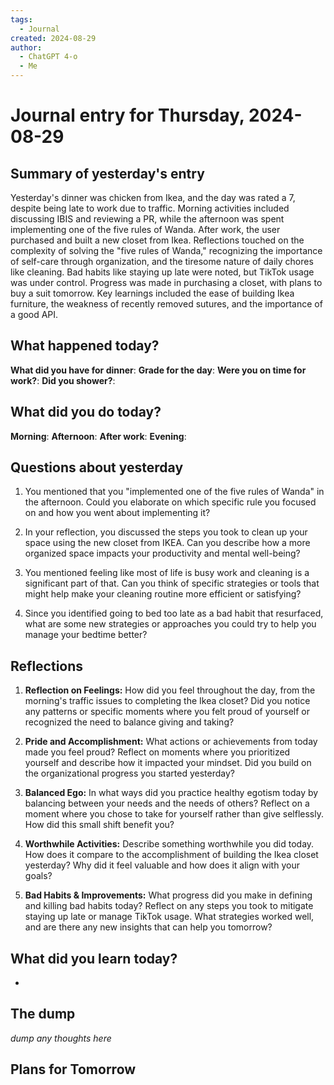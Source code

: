```yaml
---
tags:
  - Journal
created: 2024-08-29
author:
  - ChatGPT 4-o
  - Me
---
```

# Journal entry for Thursday, 2024-08-29

## Summary of yesterday's entry

Yesterday's dinner was chicken from Ikea, and the day was rated a 7, despite being late to work due to traffic. Morning activities included discussing IBIS and reviewing a PR, while the afternoon was spent implementing one of the five rules of Wanda. After work, the user purchased and built a new closet from Ikea. Reflections touched on the complexity of solving the "five rules of Wanda," recognizing the importance of self-care through organization, and the tiresome nature of daily chores like cleaning. Bad habits like staying up late were noted, but TikTok usage was under control. Progress was made in purchasing a closet, with plans to buy a suit tomorrow. Key learnings included the ease of building Ikea furniture, the weakness of recently removed sutures, and the importance of a good API.

## What happened today?

**What did you have for dinner**: 
**Grade for the day**: 
**Were you on time for work?**: 
**Did you shower?**: 

## What did you do today?

**Morning**: 
**Afternoon**: 
**After work**: 
**Evening**: 

## Questions about yesterday

1. You mentioned that you "implemented one of the five rules of Wanda" in the afternoon. Could you elaborate on which specific rule you focused on and how you went about implementing it?
  
2. In your reflection, you discussed the steps you took to clean up your space using the new closet from IKEA. Can you describe how a more organized space impacts your productivity and mental well-being?

3. You mentioned feeling like most of life is busy work and cleaning is a significant part of that. Can you think of specific strategies or tools that might help make your cleaning routine more efficient or satisfying?

4. Since you identified going to bed too late as a bad habit that resurfaced, what are some new strategies or approaches you could try to help you manage your bedtime better?

## Reflections

1. **Reflection on Feelings:** How did you feel throughout the day, from the morning's traffic issues to completing the Ikea closet? Did you notice any patterns or specific moments where you felt proud of yourself or recognized the need to balance giving and taking?

2. **Pride and Accomplishment:** What actions or achievements from today made you feel proud? Reflect on moments where you prioritized yourself and describe how it impacted your mindset. Did you build on the organizational progress you started yesterday?

3. **Balanced Ego:** In what ways did you practice healthy egotism today by balancing between your needs and the needs of others? Reflect on a moment where you chose to take for yourself rather than give selflessly. How did this small shift benefit you?

4. **Worthwhile Activities:** Describe something worthwhile you did today. How does it compare to the accomplishment of building the Ikea closet yesterday? Why did it feel valuable and how does it align with your goals?

5. **Bad Habits & Improvements:** What progress did you make in defining and killing bad habits today? Reflect on any steps you took to mitigate staying up late or manage TikTok usage. What strategies worked well, and are there any new insights that can help you tomorrow?

## What did you learn today?

- 

## The dump
*dump any thoughts here*

## Plans for Tomorrow
